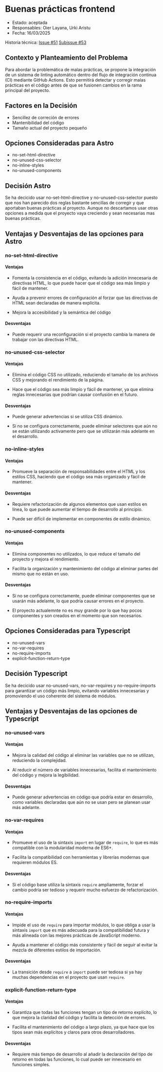 # Buenas prácticas frontend

* Estado: aceptada
* Responsables: Oier Layana, Urki Aristu
* Fecha: 16/03/2025

Historia técnica: [Issue #51](https://github.com/oielay/GTIO_Votacion/issues/51) [Subissue #53](https://github.com/oielay/GTIO_Votacion/issues/53)

## Contexto y Planteamiento del Problema

Para abordar la problemática de malas prácticas, se propone la integración de un sistema de linting automático dentro del flujo de integración continua (CI) mediante GitHub Actions. Esto permitirá detectar y corregir malas prácticas en el código antes de que se fusionen cambios en la rama principal del proyecto.

## Factores en la Decisión 

* Sencillez de correción de errores
* Mantenibilidad del código
* Tamaño actual del proyecto pequeño

## Opciones Consideradas para Astro

* no-set-html-directive
* no-unused-css-selector
* no-inline-styles
* no-unused-components

## Decisión Astro

Se ha decicido usar no-set-html-directive y no-unused-css-selector puesto que nos han parecido dos reglas bastante sencillas de corregir y que aportaban buenas prácticas al proyecto. Aunque no descartamos usar otras opciones a medida que el proyecto vaya creciendo y sean necesarias mas buenas prácticas.

## Ventajas y Desventajas de las opciones para Astro

### no-set-html-directive

#### Ventajas
- Fomenta la consistencia en el código, evitando la adición innecesaria de directivas HTML, lo que puede hacer que el código sea más limpio y fácil de mantener.

- Ayuda a prevenir errores de configuración al forzar que las directivas de HTML sean declaradas de manera explícita.

- Mejora la accesibilidad y la semántica del código

#### Desventajas
- Puede requerir una reconfiguración si el proyecto cambia la manera de trabajar con las directivas HTML.

### no-unused-css-selector

#### Ventajas
- Elimina el código CSS no utilizado, reduciendo el tamaño de los archivos CSS y mejorando el rendimiento de la página.

- Hace que el código sea más limpio y fácil de mantener, ya que elimina reglas innecesarias que podrían causar confusión en el futuro.

#### Desventajas
- Puede generar advertencias si se utiliza CSS dinámico.

- Si no se configura correctamente, puede eliminar selectores que aún no se están utilizando activamente pero que se utilizarán más adelante en el desarrollo.
### no-inline-styles

#### Ventajas
- Promueve la separación de responsabilidades entre el HTML y los estilos CSS, haciendo que el código sea más organizado y fácil de mantener.

#### Desventajas
- Requiere refactorización de algunos elementos que usan estilos en línea, lo que puede aumentar el tiempo de desarrollo al principio.

- Puede ser difícil de implementar en componentes de estilo dinámico.

### no-unused-components

#### Ventajas
- Elimina componentes no utilizados, lo que reduce el tamaño del proyecto y mejora el rendimiento.

- Facilita la organización y mantenimiento del código al eliminar partes del mismo que no están en uso.

#### Desventajas
- Si no se configura correctamente, puede eliminar componentes que se usarán más adelante, lo que podría causar errores en el proyecto.

- El proyecto actualemnte no es muy grande por lo que hay pocos componentes y son creados en el momento que son necesarios.

## Opciones Consideradas para Typescript

* no-unused-vars
* no-var-requires
* no-require-imports
* explicit-function-return-type

## Decisión Typescript

Se ha decicido usar no-unused-vars, no-var-requires y no-require-imports para garantizar un código más limpio, evitando variables innecesarias y promoviendo el uso coherente del sistema de módulos.

## Ventajas y Desventajas de las opciones de Typescript

### no-unused-vars

#### Ventajas
- Mejora la calidad del código al eliminar las variables que no se utilizan, reduciendo la complejidad.

- Al reducir el número de variables innecesarias, facilita el mantenimiento del código y mejora la legibilidad.

#### Desventajas
- Puede generar advertencias en código que podría estar en desarrollo, como variables declaradas que aún no se usan pero se planean usar más adelante.

### no-var-requires

#### Ventajas
- Promueve el uso de la sintaxis `import` en lugar de `require`, lo que es más compatible con la modularidad moderna de ES6+.

- Facilita la compatibilidad con herramientas y librerías modernas que requieren módulos ES.

#### Desventajas
- Si el código base utiliza la sintaxis `require` ampliamente, forzar el cambio podría ser tedioso y requerir mucho esfuerzo de refactorización.

### no-require-imports

#### Ventajas
- Impide el uso de `require` para importar módulos, lo que obliga a usar la sintaxis `import` que es más adecuada para la compatibilidad futura y más alineada con las mejores prácticas de JavaScript moderno.

- Ayuda a mantener el código más consistente y fácil de seguir al evitar la mezcla de diferentes estilos de importación.

#### Desventajas
- La transición desde `require` a `import` puede ser tediosa si ya hay muchas dependencias en el proyecto que usan `require`.

### explicit-function-return-type

#### Ventajas
- Garantiza que todas las funciones tengan un tipo de retorno explícito, lo que mejora la claridad del código y facilita la detección de errores.

- Facilita el mantenimiento del código a largo plazo, ya que hace que los tipos sean más explícitos y claros para otros desarrolladores.

#### Desventajas
- Requiere más tiempo de desarrollo al añadir la declaración del tipo de retorno en todas las funciones, lo cual puede ser innecesario en funciones simples.
